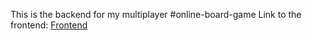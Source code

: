 This is the backend for my multiplayer #online-board-game
Link to the frontend: [Frontend](https://github.com/Hubert-Olszewski/online-board-game)

